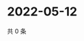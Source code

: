 # 2022-05-12

共 0 条

<!-- BEGIN WEIBO -->
<!-- 最后更新时间 Thu May 12 2022 12:28:27 GMT+0800 (China Standard Time) -->

<!-- END WEIBO -->
